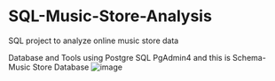 # SQL-Music-Store-Analysis
SQL project to analyze online music store data

Database and Tools using
Postgre SQL
PgAdmin4 and this is Schema- Music Store Database
![image](https://github.com/user-attachments/assets/18550d10-5145-43b7-8fff-025a62adf589)
